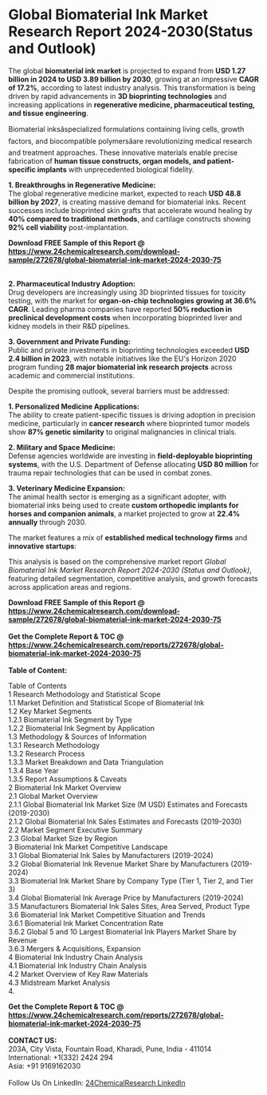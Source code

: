 <h1>Global Biomaterial Ink Market Research Report 2024-2030(Status and Outlook)</h1><p>The global <strong>biomaterial ink market</strong> is projected to expand from <strong>USD 1.27 billion in 2024 to USD 3.89 billion by 2030</strong>, growing at an impressive <strong>CAGR of 17.2%</strong>, according to latest industry analysis. This transformation is being driven by rapid advancements in <strong>3D bioprinting technologies</strong> and increasing applications in <strong>regenerative medicine, pharmaceutical testing, and tissue engineering</strong>.</p><p>Biomaterial inksâspecialized formulations containing living cells, growth factors, and biocompatible polymersâare revolutionizing medical research and treatment approaches. These innovative materials enable precise fabrication of <strong>human tissue constructs, organ models, and patient-specific implants</strong> with unprecedented biological fidelity.</p><p><strong>1. Breakthroughs in Regenerative Medicine:</strong><br>
The global regenerative medicine market, expected to reach <strong>USD 48.8 billion by 2027</strong>, is creating massive demand for biomaterial inks. Recent successes include bioprinted skin grafts that accelerate wound healing by <strong>40% compared to traditional methods</strong>, and cartilage constructs showing <strong>92% cell viability</strong> post-implantation.</p><div><b>Download FREE Sample of this Report @ 
            <a href="https://www.24chemicalresearch.com/download-sample/272678/global-biomaterial-ink-market-2024-2030-75">
            https://www.24chemicalresearch.com/download-sample/272678/global-biomaterial-ink-market-2024-2030-75</a></b></div><br><p><strong>2. Pharmaceutical Industry Adoption:</strong><br>
Drug developers are increasingly using 3D bioprinted tissues for toxicity testing, with the market for <strong>organ-on-chip technologies growing at 36.6% CAGR</strong>. Leading pharma companies have reported <strong>50% reduction in preclinical development costs</strong> when incorporating bioprinted liver and kidney models in their R&amp;D pipelines.</p><p><strong>3. Government and Private Funding:</strong><br>
Public and private investments in bioprinting technologies exceeded <strong>USD 2.4 billion in 2023</strong>, with notable initiatives like the EU's Horizon 2020 program funding <strong>28 major biomaterial ink research projects</strong> across academic and commercial institutions.</p><p>Despite the promising outlook, several barriers must be addressed:</p><p><strong>1. Personalized Medicine Applications:</strong><br>
The ability to create patient-specific tissues is driving adoption in precision medicine, particularly in <strong>cancer research</strong> where bioprinted tumor models show <strong>87% genetic similarity</strong> to original malignancies in clinical trials.</p><p><strong>2. Military and Space Medicine:</strong><br>
Defense agencies worldwide are investing in <strong>field-deployable bioprinting systems</strong>, with the U.S. Department of Defense allocating <strong>USD 80 million</strong> for trauma repair technologies that can be used in combat zones.</p><p><strong>3. Veterinary Medicine Expansion:</strong><br>
The animal health sector is emerging as a significant adopter, with biomaterial inks being used to create <strong>custom orthopedic implants for horses and companion animals</strong>, a market projected to grow at <strong>22.4% annually</strong> through 2030.</p><p>The market features a mix of <strong>established medical technology firms</strong> and <strong>innovative startups</strong>:</p><p>This analysis is based on the comprehensive market report <em>Global Biomaterial Ink Market Research Report 2024-2030 (Status and Outlook)</em>, featuring detailed segmentation, competitive analysis, and growth forecasts across application areas and regions.</p><div><b>Download FREE Sample of this Report @ 
            <a href="https://www.24chemicalresearch.com/download-sample/272678/global-biomaterial-ink-market-2024-2030-75">
            https://www.24chemicalresearch.com/download-sample/272678/global-biomaterial-ink-market-2024-2030-75</a></b></div><br><div><b>Get the Complete Report & TOC @ 
            <a href="https://www.24chemicalresearch.com/reports/272678/global-biomaterial-ink-market-2024-2030-75">
            https://www.24chemicalresearch.com/reports/272678/global-biomaterial-ink-market-2024-2030-75</a></b></div><br>
            <b>Table of Content:</b><p>Table of Contents<br />
1 Research Methodology and Statistical Scope<br />
1.1 Market Definition and Statistical Scope of Biomaterial Ink<br />
1.2 Key Market Segments<br />
1.2.1 Biomaterial Ink Segment by Type<br />
1.2.2 Biomaterial Ink Segment by Application<br />
1.3 Methodology & Sources of Information<br />
1.3.1 Research Methodology<br />
1.3.2 Research Process<br />
1.3.3 Market Breakdown and Data Triangulation<br />
1.3.4 Base Year<br />
1.3.5 Report Assumptions & Caveats<br />
2 Biomaterial Ink Market Overview<br />
2.1 Global Market Overview<br />
2.1.1 Global Biomaterial Ink Market Size (M USD) Estimates and Forecasts (2019-2030)<br />
2.1.2 Global Biomaterial Ink Sales Estimates and Forecasts (2019-2030)<br />
2.2 Market Segment Executive Summary<br />
2.3 Global Market Size by Region<br />
3 Biomaterial Ink Market Competitive Landscape<br />
3.1 Global Biomaterial Ink Sales by Manufacturers (2019-2024)<br />
3.2 Global Biomaterial Ink Revenue Market Share by Manufacturers (2019-2024)<br />
3.3 Biomaterial Ink Market Share by Company Type (Tier 1, Tier 2, and Tier 3)<br />
3.4 Global Biomaterial Ink Average Price by Manufacturers (2019-2024)<br />
3.5 Manufacturers Biomaterial Ink Sales Sites, Area Served, Product Type<br />
3.6 Biomaterial Ink Market Competitive Situation and Trends<br />
3.6.1 Biomaterial Ink Market Concentration Rate<br />
3.6.2 Global 5 and 10 Largest Biomaterial Ink Players Market Share by Revenue<br />
3.6.3 Mergers & Acquisitions, Expansion<br />
4 Biomaterial Ink Industry Chain Analysis<br />
4.1 Biomaterial Ink Industry Chain Analysis<br />
4.2 Market Overview of Key Raw Materials<br />
4.3 Midstream Market Analysis<br />
4.</p><div><b>Get the Complete Report & TOC @ 
            <a href="https://www.24chemicalresearch.com/reports/272678/global-biomaterial-ink-market-2024-2030-75">
            https://www.24chemicalresearch.com/reports/272678/global-biomaterial-ink-market-2024-2030-75</a></b></div><br><b>CONTACT US:</b><br>
            203A, City Vista, Fountain Road, Kharadi, Pune, India - 411014<br>
            International: +1(332) 2424 294<br>
            Asia: +91 9169162030 <br><br>
            Follow Us On LinkedIn: <a href="https://www.linkedin.com/company/24chemicalresearch/">24ChemicalResearch LinkedIn</a>